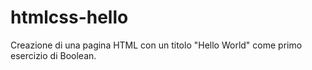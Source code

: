# htmlcss-hello
Creazione di una pagina HTML con un titolo "Hello World" 
come primo esercizio di Boolean.